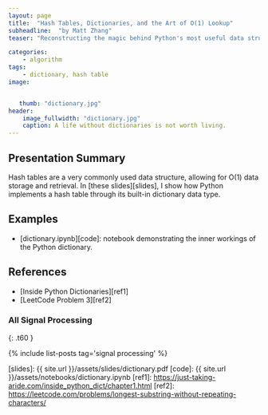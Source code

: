 ```yaml
---
layout: page
title:  "Hash Tables, Dictionaries, and the Art of O(1) Lookup"
subheadline:  "by Matt Zhang"
teaser: "Reconstructing the magic behind Python's most useful data structure."

categories:
    - algorithm
tags:
    - dictionary, hash table
image:


   thumb: "dictionary.jpg"
header:
    image_fullwidth: "dictionary.jpg"
    caption: A life without dictionaries is not worth living.
---
```

<!-- Page Content Starts Here -->

## Presentation Summary
Hash tables are a very commonly used data structure, allowing for O(1) data storage and retrieval. In [these slides][slides], I show how Python implements a hash table through its built-in dictionary data type.

## Examples
  * [dictionary.ipynb][code]: notebook demonstrating the inner workings of the Python dictionary.

## References
  * [Inside Python Dictionaries][ref1]
  * [LeetCode Problem 3][ref2]

### All Signal Processing
{: .t60 }

{% include list-posts tag='signal processing' %}

[slides]: {{ site.url }}/assets/slides/dictionary.pdf
[code]: {{ site.url }}/assets/notebooks/dictionary.ipynb
[ref1]: https://just-taking-aride.com/inside_python_dict/chapter1.html
[ref2]: https://leetcode.com/problems/longest-substring-without-repeating-characters/
